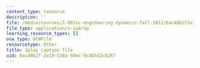 ```yaml
---
content_type: resource
description: ''
file: /media/courses/2-003sc-engineering-dynamics-fall-2011/bac4862f2e10538a9dec0c4b542c6267_GUvoVvXwoOQ.vtt
file_type: application/x-subrip
learning_resource_types: []
ocw_type: OCWFile
resourcetype: Other
title: 3play caption file
uid: bac4862f-2e10-538a-9dec-0c4b542c6267
---
```

